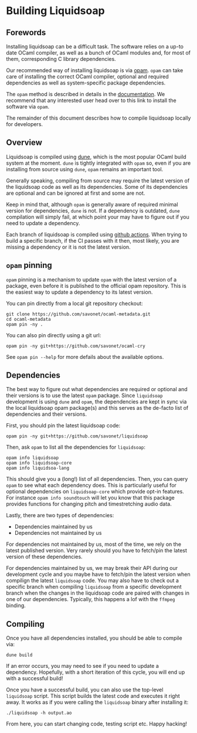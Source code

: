 # Building Liquidsoap

## Forewords

Installing liquidsoap can be a difficult task. The software relies on a up-to date
OCaml compiler, as well as a bunch of OCaml modules and, for most of them, corresponding
C library dependencies.

Our recommended way of installing liquidsoap is via [opam](http://opam.ocaml.org/). `opam` can take
care of installing the correct OCaml compiler, optional and required dependencies as well as system-specific
package dependencies.

The `opam` method is described in details in the [documentation](doc/content/install.md).
We recommend that any interested user head over to this link to install the software via `opam`.

The remainder of this document describes how to compile liquidsoap locally for developers.

## Overview

Liquidsoap is compiled using [dune](https://dune.readthedocs.io/en/stable/), which is the most popular
OCaml build system at the moment. `dune` is tightly integrated with `opam` so, even if you are installing
from source using `dune`, `opam` remains an important tool.

Generally speaking, compiling from source may require the latest version of the liquidsoap code as well as its
dependencies. Some of its dependencies are optional and can be ignored at first and some are not.

Keep in mind that, although `opam` is generally aware of required minimal version for dependencies, `dune` is not.
If a dependency is outdated, `dune` compilation will simply fail, at which point your may have to figure out if
you need to update a dependency.

Each branch of liquidsoap is compiled using [github actions](https://github.com/savonet/liquidsoap/actions). When trying
to build a specific branch, if the CI passes with it then, most likely, you are missing a dependency or it is not
the latest version.

## `opam` pinning

`opam` pinning is a mechanism to update `opam` with the latest version of a package, even before it is published to
the official opam repository. This is the easiest way to update a dependency to its latest version.

You can pin directly from a local git repository checkout:

```shell
git clone https://github.com/savonet/ocaml-metadata.git
cd ocaml-metadata
opam pin -ny .
```

You can also pin directly using a git url:

```shell
opam pin -ny git+https://github.com/savonet/ocaml-cry
```

See `opam pin --help` for more defails about the available options.

## Dependencies

The best way to figure out what dependencies are required or optional and their versions is to use the latest `opam`
package. Since `liquidsoap` development is using `dune` and `opam`, the dependencies are kept in sync via the
local liquidsoap opam package(s) and this serves as the de-facto list of dependencies and their versions.

First, you should pin the latest liquidsoap code:

```shell
opam pin -ny git+https://github.com/savonet/liquidsoap
```

Then, ask `opam` to list all the dependencies for `liquidsoap`:

```shell
opam info liquidsoap
opam info liquidsoap-core
opam info liquidsoa-lang
```

This should give you a (long!) list of all dependencies. Then, you can query `opam` to see
what each dependency does. This is particularly useful for optional dependencies on `liquidsoap-core`
which provide opt-in features. For instance `opam info soundtouch` will let you know that this
package provides functions for changing pitch and timestretching audio data.

Lastly, there are two types of dependencies:

- Dependencies maintained by us
- Dependencies not maintained by us

For dependencies not maintained by us, most of the time, we rely on the latest published version. Very rarely should you
have to fetch/pin the latest version of these dependencies.

For dependencies maintained by us, we may break their API during our development cycle and you maybe have to fetch/pin
the latest version when compilign the latest `liquidsoap` code. You may also have to check out a specific
branch when compiling `liquidsoap` from a specific development branch when the changes in the liquidsoap code are paired with
changes in one of our dependencies. Typically, this happens a lof with the `ffmpeg` binding.

## Compiling

Once you have all dependencies installed, you should be able to compile via:

```shell
dune build
```

If an error occurs, you may need to see if you need to update a dependency. Hopefully, with a short iteration of this cycle,
you will end up with a successful build!

Once you have a successful build, you can also use the top-level `liquidsoap` script. This script builds the latest code and
executes it right away. It works as if you were calling the `liquidsoap` binary after installing it:

```shell
./liquidsoap -h output.ao
```

From here, you can start changing code, testing script etc. Happy hacking!
